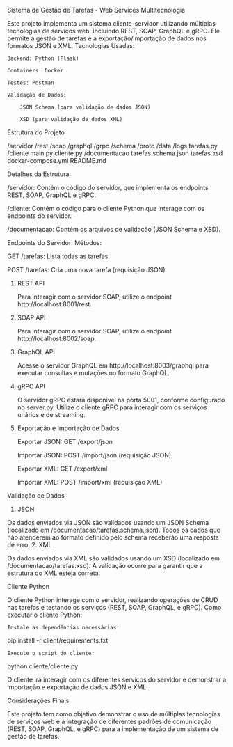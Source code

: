 Sistema de Gestão de Tarefas - Web Services Multitecnologia

Este projeto implementa um sistema cliente-servidor utilizando múltiplas tecnologias de serviços web, incluindo REST, SOAP, GraphQL e gRPC. Ele permite a gestão de tarefas e a exportação/importação de dados nos formatos JSON e XML.
Tecnologias Usadas:

    Backend: Python (Flask)

    Containers: Docker

    Testes: Postman

    Validação de Dados:

        JSON Schema (para validação de dados JSON)

        XSD (para validação de dados XML)

Estrutura do Projeto

/servidor
    /rest
    /soap
    /graphql
    /grpc
    /schema
    /proto
    /data
    /logs
    tarefas.py
/cliente
    main.py
    cliente.py
/documentacao
    tarefas.schema.json
    tarefas.xsd
docker-compose.yml
README.md

Detalhes da Estrutura:

/servidor: Contém o código do servidor, que implementa os endpoints REST, SOAP, GraphQL e gRPC.

/cliente: Contém o código para o cliente Python que interage com os endpoints do servidor.

/documentacao: Contém os arquivos de validação (JSON Schema e XSD).

Endpoints do Servidor:
Métodos:

GET /tarefas: Lista todas as tarefas.

POST /tarefas: Cria uma nova tarefa (requisição JSON).
    
1. REST API
   
    Para interagir com o servidor SOAP, utilize o endpoint http://localhost:8001/rest.

1. SOAP API

    Para interagir com o servidor SOAP, utilize o endpoint http://localhost:8002/soap.

2. GraphQL API

    Acesse o servidor GraphQL em http://localhost:8003/graphql para executar consultas e mutações no formato GraphQL.

3. gRPC API

    O servidor gRPC estará disponível na porta 5001, conforme configurado no server.py. Utilize o cliente gRPC para interagir com os serviços unários e de streaming.

4. Exportação e Importação de Dados

    Exportar JSON: GET /export/json

    Importar JSON: POST /import/json (requisição JSON)

    Exportar XML: GET /export/xml

    Importar XML: POST /import/xml (requisição XML)

Validação de Dados
1. JSON

Os dados enviados via JSON são validados usando um JSON Schema (localizado em /documentacao/tarefas.schema.json). Todos os dados que não atenderem ao formato definido pelo schema receberão uma resposta de erro.
2. XML

Os dados enviados via XML são validados usando um XSD (localizado em /documentacao/tarefas.xsd). A validação ocorre para garantir que a estrutura do XML esteja correta.


Cliente Python

O cliente Python interage com o servidor, realizando operações de CRUD nas tarefas e testando os serviços (REST, SOAP, GraphQL, e gRPC).
Como executar o cliente Python:

    Instale as dependências necessárias:

pip install -r client/requirements.txt

    Execute o script do cliente:

python cliente/cliente.py

O cliente irá interagir com os diferentes serviços do servidor e demonstrar a importação e exportação de dados JSON e XML.


Considerações Finais

Este projeto tem como objetivo demonstrar o uso de múltiplas tecnologias de serviços web e a integração de diferentes padrões de comunicação (REST, SOAP, GraphQL, e gRPC) para a implementação de um sistema de gestão de tarefas.
